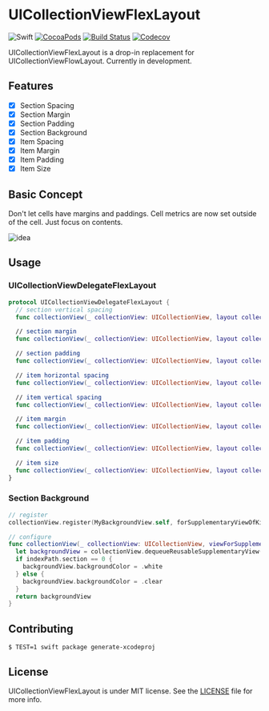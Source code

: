 # UICollectionViewFlexLayout

![Swift](https://img.shields.io/badge/Swift-3.1-orange.svg)
[![CocoaPods](http://img.shields.io/cocoapods/v/UICollectionViewFlexLayout.svg)](https://cocoapods.org/pods/UICollectionViewFlexLayout)
[![Build Status](https://travis-ci.org/devxoul/UICollectionViewFlexLayout.svg?branch=master)](https://travis-ci.org/devxoul/UICollectionViewFlexLayout)
[![Codecov](https://img.shields.io/codecov/c/github/devxoul/UICollectionViewFlexLayout.svg)](https://codecov.io/gh/devxoul/UICollectionViewFlexLayout)

UICollectionViewFlexLayout is a drop-in replacement for UICollectionViewFlowLayout. Currently in development.

## Features

* [x] Section Spacing
* [x] Section Margin
* [x] Section Padding
* [x] Section Background
* [x] Item Spacing
* [x] Item Margin
* [x] Item Padding
* [x] Item Size

## Basic Concept

Don't let cells have margins and paddings. Cell metrics are now set outside of the cell. Just focus on contents.

![idea](https://user-images.githubusercontent.com/931655/28981116-59c51f24-798b-11e7-8877-b4e7f83644d1.jpg)

## Usage

### UICollectionViewDelegateFlexLayout

```swift
protocol UICollectionViewDelegateFlexLayout {
  // section vertical spacing
  func collectionView(_ collectionView: UICollectionView, layout collectionViewLayout: UICollectionViewFlexLayout, verticalSpacingBetweenSectionAt section: Int, and nextSection: Int) -> CGFloat

  // section margin
  func collectionView(_ collectionView: UICollectionView, layout collectionViewLayout: UICollectionViewFlexLayout, marginForSectionAt section: Int) -> UIEdgeInsets

  // section padding
  func collectionView(_ collectionView: UICollectionView, layout collectionViewLayout: UICollectionViewFlexLayout, paddingForSectionAt section: Int) -> UIEdgeInsets

  // item horizontal spacing
  func collectionView(_ collectionView: UICollectionView, layout collectionViewLayout: UICollectionViewFlexLayout, horizontalSpacingBetweenItemAt indexPath: IndexPath, and nextIndexPath: IndexPath) -> CGFloat

  // item vertical spacing
  func collectionView(_ collectionView: UICollectionView, layout collectionViewLayout: UICollectionViewFlexLayout, verticalSpacingBetweenItemAt indexPath: IndexPath, and nextIndexPath: IndexPath) -> CGFloat

  // item margin
  func collectionView(_ collectionView: UICollectionView, layout collectionViewLayout: UICollectionViewFlexLayout, marginForItemAt indexPath: IndexPath) -> UIEdgeInsets

  // item padding
  func collectionView(_ collectionView: UICollectionView, layout collectionViewLayout: UICollectionViewFlexLayout, paddingForItemAt indexPath: IndexPath) -> UIEdgeInsets

  // item size
  func collectionView(_ collectionView: UICollectionView, layout collectionViewLayout: UICollectionViewFlexLayout, sizeForItemAt indexPath: IndexPath) -> CGSize
}
```

### Section Background

```swift
// register
collectionView.register(MyBackgroundView.self, forSupplementaryViewOfKind: UICollectionElementKindSectionBackground, withReuseIdentifier: "myBackgroundView")

// configure
func collectionView(_ collectionView: UICollectionView, viewForSupplementaryElementOfKind kind: String, at indexPath: IndexPath) -> UICollectionReusableView {
  let backgroundView = collectionView.dequeueReusableSupplementaryView(ofKind: UICollectionElementKindSectionBackground, withReuseIdentifier: "myBackgroundView", for: indexPath)
  if indexPath.section == 0 {
    backgroundView.backgroundColor = .white
  } else {
    backgroundView.backgroundColor = .clear
  }
  return backgroundView
}
```

## Contributing

```console
$ TEST=1 swift package generate-xcodeproj
```

## License

UICollectionViewFlexLayout is under MIT license. See the [LICENSE](LICENSE) file for more info.

